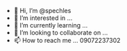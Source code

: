 - 👋 Hi, I’m @spechles
- 👀 I’m interested in ...
- 🌱 I’m currently learning ...
- 💞️ I’m looking to collaborate on ...
- 📫 How to reach me ... 09072237302

<!---
spechles/spechles is a ✨ special ✨ repository because its `README.md` (this file) appears on your GitHub profile.
You can click the Preview link to take a look at your changes.
--->
